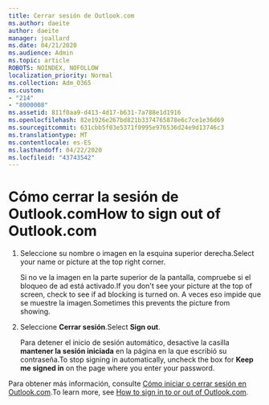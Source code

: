 ```yaml
---
title: Cerrar sesión de Outlook.com
ms.author: daeite
author: daeite
manager: joallard
ms.date: 04/21/2020
ms.audience: Admin
ms.topic: article
ROBOTS: NOINDEX, NOFOLLOW
localization_priority: Normal
ms.collection: Adm_O365
ms.custom:
- "214"
- "8000008"
ms.assetid: 811f0aa9-d413-4d17-b631-7a788e1d1916
ms.openlocfilehash: 82e1926e267bd821b3374765878e6c7ce1e36d69
ms.sourcegitcommit: 631cbb5f03e5371f0995e976536d24e9d13746c3
ms.translationtype: MT
ms.contentlocale: es-ES
ms.lasthandoff: 04/22/2020
ms.locfileid: "43743542"
---
```

# <a name="how-to-sign-out-of-outlookcom"></a><span data-ttu-id="64347-102">Cómo cerrar la sesión de Outlook.com</span><span class="sxs-lookup"><span data-stu-id="64347-102">How to sign out of Outlook.com</span></span>

1. <span data-ttu-id="64347-103">Seleccione su nombre o imagen en la esquina superior derecha.</span><span class="sxs-lookup"><span data-stu-id="64347-103">Select your name or picture at the top right corner.</span></span>

    <span data-ttu-id="64347-104">Si no ve la imagen en la parte superior de la pantalla, compruebe si el bloqueo de ad está activado.</span><span class="sxs-lookup"><span data-stu-id="64347-104">If you don't see your picture at the top of screen, check to see if ad blocking is turned on.</span></span> <span data-ttu-id="64347-105">A veces eso impide que se muestre la imagen.</span><span class="sxs-lookup"><span data-stu-id="64347-105">Sometimes this prevents the picture from showing.</span></span>

2. <span data-ttu-id="64347-106">Seleccione **Cerrar sesión**.</span><span class="sxs-lookup"><span data-stu-id="64347-106">Select **Sign out**.</span></span>

    <span data-ttu-id="64347-107">Para detener el inicio de sesión automático, desactive la casilla **mantener la sesión iniciada** en la página en la que escribió su contraseña.</span><span class="sxs-lookup"><span data-stu-id="64347-107">To stop signing in automatically, uncheck the box for **Keep me signed in** on the page where you enter your password.</span></span>

<span data-ttu-id="64347-108">Para obtener más información, consulte [Cómo iniciar o cerrar sesión en Outlook.com](https://support.office.com/article/e08eb8ac-ac27-49f4-a400-a47311e1ee7e?wt.mc_id=Office_Outlook_com_Alchemy).</span><span class="sxs-lookup"><span data-stu-id="64347-108">To learn more, see [How to sign in to or out of Outlook.com](https://support.office.com/article/e08eb8ac-ac27-49f4-a400-a47311e1ee7e?wt.mc_id=Office_Outlook_com_Alchemy).</span></span>
  